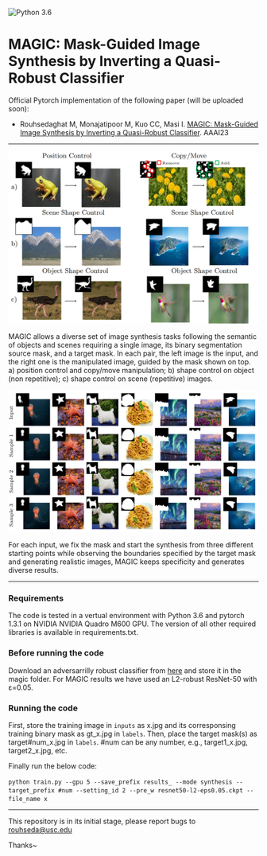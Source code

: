 ![Python 3.6](https://img.shields.io/badge/python-3.6-green.svg)
# MAGIC: Mask-Guided Image Synthesis by Inverting a Quasi-Robust Classifier

Official Pytorch implementation of the following paper (will be uploaded soon):

+ Rouhsedaghat M, Monajatipoor M, Kuo CC, Masi I. [MAGIC: Mask-Guided Image Synthesis by Inverting a Quasi-Robust Classifier](https://arxiv.org/abs/2209.11549). AAAI23

___

<p align="center">
  <img src="1.png" width="680" >
</p>

MAGIC allows a diverse set of image synthesis tasks following the semantic of objects and scenes requiring a single image, its binary segmentation source mask, and
a target mask. In each pair, the left image is the input, and the right one is the manipulated image, guided by the mask shown on top. a) position control and copy/move manipulation; b) shape control on object (non repetitive); c) shape control on  scene (repetitive) images.

<p align="center">
  <img src="2.png" width="950" >
</p>

For each input, we fix the mask and start the synthesis from three different starting points while observing the boundaries specified by the target mask and generating realistic images, MAGIC keeps specificity and generates diverse results.
___

### Requirements

The code is tested in a vertual environment with Python 3.6 and pytorch 1.3.1 on NVIDIA NVIDIA Quadro M600 GPU.
The version of all other required libraries is available in requirements.txt.

### Before running the code

Download an adversarrilly robust classifier from [here](https://github.com/microsoft/robust-models-transfer#download-our-robust-imagenet-models) and store it in the magic folder.
For MAGIC results we have used an L2-robust ResNet-50 with ε=0.05.

### Running the code

First, store the training image in `inputs` as x.jpg and its corresponsing training binary mask as gt_x.jpg in `labels`. Then, place the target mask(s) as target#num_x.jpg in `labels`. #num can be any number, e.g., target1_x.jpg, target2_x.jpg, etc.

Finally run the below code:

`
python train.py --gpu 5 --save_prefix results_ --mode synthesis --target_prefix #num --setting_id 2 --pre_w resnet50-l2-eps0.05.ckpt --file_name x
`

___
This repository is in its initial stage, please report bugs to rouhseda@usc.edu

Thanks~
